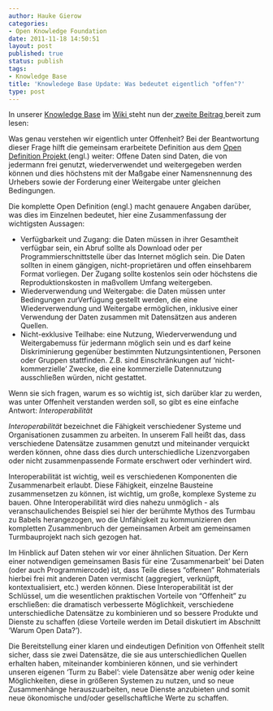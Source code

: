 ```yaml
---
author: Hauke Gierow
categories:
- Open Knowledge Foundation
date: 2011-11-18 14:50:51
layout: post
published: true
status: publish
tags:
- Knowledge Base
title: 'Knowledege Base Update: Was bedeutet eigentlich "offen"?'
type: post
---
```


In unserer [Knowledge Base](http://wiki.okfn.de/KnowledgeBase) im [Wiki ](http://wiki.okfn.de)steht nun der[ zweite Beitrag ](http://wiki.okfn.de/Wasmeintoffenheit)bereit zum lesen:

Was genau verstehen wir eigentlich unter Offenheit? Bei der Beantwortung dieser Frage hilft die gemeinsam erarbeitete Definition aus dem [Open Definition Projekt ](http://opendefinition.org)(engl.) weiter: Offene Daten sind Daten, die von jedermann frei genutzt, wiederverwendet und weitergegeben werden können und dies höchstens mit der Maßgabe einer Namensnennung des Urhebers sowie der Forderung einer Weitergabe unter gleichen Bedingungen.

Die komplette Open Definition (engl.) macht genauere Angaben darüber, was dies im Einzelnen bedeutet, hier eine Zusammenfassung der wichtigsten Aussagen:

  * Verfügbarkeit und Zugang: die Daten müssen in ihrer Gesamtheit verfügbar sein, ein Abruf sollte als Download oder per Programmierschnittstelle über das Internet möglich sein. Die Daten sollten in einem gängigen, nicht-proprietären und offen einsehbarem Format vorliegen. Der Zugang sollte kostenlos sein oder höchstens die Reproduktionskosten in maßvollem Umfang weitergeben.
  * Wiederverwendung und Weitergabe: die Daten müssen unter Bedingungen zurVerfügung gestellt werden, die eine Wiederverwendung und Weitergabe ermöglichen, inklusive einer Verwendung der Daten zusammen mit Datensätzen aus anderen Quellen.
  * Nicht-exklusive Teilhabe: eine Nutzung, Wiederverwendung und Weitergabemuss für jedermann möglich sein und es darf keine Diskriminierung gegenüber bestimmten Nutzungsintentionen, Personen oder Gruppen stattfinden. Z.B. sind Einschränkungen auf ‘nicht-kommerzielle’ Zwecke, die eine kommerzielle Datennutzung ausschließen würden, nicht gestattet.

Wenn sie sich fragen, warum es so wichtig ist, sich darüber klar zu werden, was unter Offenheit verstanden werden soll, so gibt es eine einfache Antwort: _Interoperabilität_

_Interoperabilität_ bezeichnet die Fähigkeit verschiedener Systeme und Organisationen zusammen zu arbeiten. In unserem Fall heißt das, dass verschiedene Datensätze zusammen genutzt und miteinander verquickt werden können, ohne dass dies durch unterschiedliche Lizenzvorgaben oder nicht zusammenpassende Formate erschwert oder verhindert wird.

Interoperabilität ist wichtig, weil es verschiedenen Komponenten die Zusammenarbeit erlaubt. Diese Fähigkeit, einzelne Bausteine zusammensetzen zu können, ist wichtig, um große, komplexe Systeme zu bauen. Ohne Interoperabilität wird dies nahezu unmöglich - als veranschaulichendes Beispiel sei hier der berühmte Mythos des Turmbau zu Babels herangezogen, wo die Unfähigkeit zu kommunizieren den kompletten Zusammenbruch der gemeinsamen Arbeit am gemeinsamen Turmbauprojekt nach sich gezogen hat.

Im Hinblick auf Daten stehen wir vor einer ähnlichen Situation. Der Kern einer notwendigen gemeinsamen Basis für eine ‘Zusammenarbeit’ bei Daten (oder auch Programmiercode) ist, dass Teile dieses “offenen” Rohmaterials hierbei frei mit anderen Daten vermischt (aggregiert, verknüpft, kontextualisiert, etc.) werden können. Diese Interoperabilität ist der Schlüssel, um die wesentlichen praktischen Vorteile von “Offenheit” zu erschließen: die dramatisch verbesserte Möglichkeit, verschiedene unterschiedliche Datensätze zu kombinieren und so bessere Produkte und Dienste zu schaffen (diese Vorteile werden im Detail diskutiert im Abschnitt ‘Warum Open Data?’).

Die Bereitstellung einer klaren und eindeutigen Definition von Offenheit stellt sicher, dass sie zwei Datensätze, die sie aus unterschiedlichen Quellen erhalten haben, miteinander kombinieren können, und sie verhindert unseren eigenen ‘Turm zu Babel’: viele Datensätze aber wenig oder keine Möglichkeiten, diese in größeren Systemen zu nutzen, und so neue Zusammenhänge herauszuarbeiten, neue Dienste anzubieten und somit neue ökonomische und/oder gesellschaftliche Werte zu schaffen.
